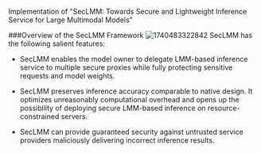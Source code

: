 Implementation of "SecLMM: Towards Secure and Lightweight Inference Service for Large Multimodal Models"

###Overview of the SecLMM Framework
![1740483322842](https://github.com/user-attachments/assets/d67e2c9a-9ada-423e-992e-f73f3824c5c1)
SecLMM has the following salient features:

* SecLMM enables the model owner to delegate LMM-based inference service to multiple secure proxies while fully protecting sensitive requests and model weights.
 
* SecLMM preserves inference accuracy comparable to native design. It optimizes unreasonably computational overhead and opens up the possibility of deploying secure LMM-based inference on resource-constrained servers.
 
* SecLMM can provide guaranteed security against untrusted service providers maliciously delivering incorrect inference results. 	
